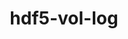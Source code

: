 ---
title: "hdf5-vol-log"
layout: cache
categories: [package, develop]
meta: {"compilers": ["cce@18.0.0", "gcc@11.1.0", "gcc@11.4.0", "intel-oneapi-compilers@2025.1.0"], "num_specs": 152, "num_specs_by_stack": {"data-vis-sdk": 24, "e4s": 34, "e4s-cray-rhel": 26, "e4s-neoverse-v2": 34, "e4s-oneapi": 17, "e4s-rocm-external": 17, "root": 152}, "oss": ["rhel8", "ubuntu20.04", "ubuntu22.04"], "platforms": ["linux"], "stacks": ["data-vis-sdk", "e4s", "e4s-cray-rhel", "e4s-neoverse-v2", "e4s-oneapi", "e4s-rocm-external", "root"], "targets": ["neoverse_v2", "x86_64_v3"], "versions": ["1.4.0"]}
spec_details: [{"compiler": "gcc@11.4.0", "hash": "23ae5csh7cha3m4cd2qxmeqrsg2mzadm", "os": "ubuntu22.04", "platform": "linux", "size": "-", "stacks": ["e4s-rocm-external", "root"], "target": "x86_64_v3", "variants": ["build_system=autotools"], "versions": ["1.4.0"]}, {"compiler": "gcc@11.1.0", "hash": "2bssaueh2bzpoi7pmxer2jmwnl2dv44p", "os": "ubuntu20.04", "platform": "linux", "size": "-", "stacks": ["data-vis-sdk", "root"], "target": "x86_64_v3", "variants": ["build_system=autotools"], "versions": ["1.4.0"]}, {"compiler": "gcc@11.4.0", "hash": "2lq7mh3rjyxkoiocgb2jtxuvuwh7m52f", "os": "ubuntu22.04", "platform": "linux", "size": "-", "stacks": ["e4s", "root"], "target": "x86_64_v3", "variants": ["build_system=autotools"], "versions": ["1.4.0"]}, {"compiler": "gcc@11.1.0", "hash": "34abyyubqu42t2pf75pfya2yzzowcs35", "os": "ubuntu20.04", "platform": "linux", "size": "-", "stacks": ["data-vis-sdk", "root"], "target": "x86_64_v3", "variants": ["build_system=autotools"], "versions": ["1.4.0"]}, {"compiler": "gcc@11.4.0", "hash": "34hgp5i6c67l6afar4tnvacoil7fxury", "os": "ubuntu22.04", "platform": "linux", "size": "-", "stacks": ["e4s-neoverse-v2", "root"], "target": "neoverse_v2", "variants": ["build_system=autotools"], "versions": ["1.4.0"]}, {"compiler": "gcc@11.4.0", "hash": "35hwffwhp3nyw6kwyywpxyfeo5otnqd7", "os": "ubuntu22.04", "platform": "linux", "size": "-", "stacks": ["e4s-rocm-external", "root"], "target": "x86_64_v3", "variants": ["build_system=autotools"], "versions": ["1.4.0"]}, {"compiler": "gcc@11.4.0", "hash": "3qbtimwlwoblxpaps6svw7jmuyabde77", "os": "ubuntu22.04", "platform": "linux", "size": "-", "stacks": ["e4s", "root"], "target": "x86_64_v3", "variants": ["build_system=autotools"], "versions": ["1.4.0"]}, {"compiler": "intel-oneapi-compilers@2025.1.0", "hash": "3s5rd5vqbdhkhgysybiixuwya6u2xgw5", "os": "ubuntu22.04", "platform": "linux", "size": "-", "stacks": ["e4s-oneapi", "root"], "target": "x86_64_v3", "variants": ["build_system=autotools"], "versions": ["1.4.0"]}, {"compiler": "gcc@11.4.0", "hash": "4lgiytncm34b4oynao6lelpdss4yuhyo", "os": "ubuntu22.04", "platform": "linux", "size": "-", "stacks": ["e4s-rocm-external", "root"], "target": "x86_64_v3", "variants": ["build_system=autotools"], "versions": ["1.4.0"]}, {"compiler": "cce@18.0.0", "hash": "4oafhe4ql547jlc3iqob2uk26akckxua", "os": "rhel8", "platform": "linux", "size": "-", "stacks": ["e4s-cray-rhel", "root"], "target": "x86_64_v3", "variants": ["build_system=autotools"], "versions": ["1.4.0"]}, {"compiler": "gcc@11.1.0", "hash": "4rvtq3mowbppowqv6cbuoev7mrt2bu3j", "os": "ubuntu20.04", "platform": "linux", "size": "-", "stacks": ["data-vis-sdk", "root"], "target": "x86_64_v3", "variants": ["build_system=autotools"], "versions": ["1.4.0"]}, {"compiler": "intel-oneapi-compilers@2025.1.0", "hash": "4tnwxykv3ct5j335c6lq5vh4h5jrddlk", "os": "ubuntu22.04", "platform": "linux", "size": "-", "stacks": ["e4s-oneapi", "root"], "target": "x86_64_v3", "variants": ["build_system=autotools"], "versions": ["1.4.0"]}, {"compiler": "cce@18.0.0", "hash": "4xpxir3lkalevssublkfl2k7pn63c533", "os": "rhel8", "platform": "linux", "size": "-", "stacks": ["e4s-cray-rhel", "root"], "target": "x86_64_v3", "variants": ["build_system=autotools"], "versions": ["1.4.0"]}, {"compiler": "intel-oneapi-compilers@2025.1.0", "hash": "5bejonq237r2qafsfapb6glc2umd7iej", "os": "ubuntu22.04", "platform": "linux", "size": "-", "stacks": ["e4s-oneapi", "root"], "target": "x86_64_v3", "variants": ["build_system=autotools"], "versions": ["1.4.0"]}, {"compiler": "cce@18.0.0", "hash": "5obvjcqqizw2ky7s753cwshzu4olixa2", "os": "rhel8", "platform": "linux", "size": "-", "stacks": ["e4s-cray-rhel", "root"], "target": "x86_64_v3", "variants": ["build_system=autotools"], "versions": ["1.4.0"]}, {"compiler": "gcc@11.4.0", "hash": "5oubivwetn7s7v5xrcjg4tis2w3sihqq", "os": "ubuntu22.04", "platform": "linux", "size": "-", "stacks": ["e4s-rocm-external", "root"], "target": "x86_64_v3", "variants": ["build_system=autotools"], "versions": ["1.4.0"]}, {"compiler": "gcc@11.4.0", "hash": "5suifsubc7q7ynwqxaiewbr3eee5snp3", "os": "ubuntu22.04", "platform": "linux", "size": "-", "stacks": ["e4s-rocm-external", "root"], "target": "x86_64_v3", "variants": ["build_system=autotools"], "versions": ["1.4.0"]}, {"compiler": "cce@18.0.0", "hash": "5tiu4njxw3nqliv7tj2rhwghk36zq6lp", "os": "rhel8", "platform": "linux", "size": "-", "stacks": ["e4s-cray-rhel", "root"], "target": "x86_64_v3", "variants": ["build_system=autotools"], "versions": ["1.4.0"]}, {"compiler": "gcc@11.4.0", "hash": "65vmmle5usvua5bmniqv6irnyciwsp7i", "os": "ubuntu22.04", "platform": "linux", "size": "-", "stacks": ["e4s-rocm-external", "root"], "target": "x86_64_v3", "variants": ["build_system=autotools"], "versions": ["1.4.0"]}, {"compiler": "gcc@11.4.0", "hash": "6bsutn6kxi7xe6waqiojdw2w6rpgmgja", "os": "ubuntu22.04", "platform": "linux", "size": "-", "stacks": ["e4s-neoverse-v2", "root"], "target": "neoverse_v2", "variants": ["build_system=autotools"], "versions": ["1.4.0"]}, {"compiler": "cce@18.0.0", "hash": "6bxrvofikb3aunedj7uwl6w6vhw2kbhb", "os": "rhel8", "platform": "linux", "size": "-", "stacks": ["e4s-cray-rhel", "root"], "target": "x86_64_v3", "variants": ["build_system=autotools"], "versions": ["1.4.0"]}, {"compiler": "gcc@11.4.0", "hash": "6f3jeqbjkhvu4nmsllkys3cblatwh2ri", "os": "ubuntu22.04", "platform": "linux", "size": "-", "stacks": ["e4s", "root"], "target": "x86_64_v3", "variants": ["build_system=autotools"], "versions": ["1.4.0"]}, {"compiler": "gcc@11.4.0", "hash": "6jzzdty67pccmux6zq6fe2clegauld3u", "os": "ubuntu22.04", "platform": "linux", "size": "-", "stacks": ["e4s", "root"], "target": "x86_64_v3", "variants": ["build_system=autotools"], "versions": ["1.4.0"]}, {"compiler": "gcc@11.4.0", "hash": "6q46sighgv3nzo2qose5uibig5gxagmh", "os": "ubuntu22.04", "platform": "linux", "size": "-", "stacks": ["e4s-rocm-external", "root"], "target": "x86_64_v3", "variants": ["build_system=autotools"], "versions": ["1.4.0"]}, {"compiler": "gcc@11.4.0", "hash": "6xhxubu5rphzify5j2hp2bk4lfsu4h2d", "os": "ubuntu22.04", "platform": "linux", "size": "-", "stacks": ["e4s", "root"], "target": "x86_64_v3", "variants": ["build_system=autotools"], "versions": ["1.4.0"]}, {"compiler": "intel-oneapi-compilers@2025.1.0", "hash": "7c65b4tz2xi6fpvjwu4wmmuuhccu3fxe", "os": "ubuntu22.04", "platform": "linux", "size": "-", "stacks": ["e4s-oneapi", "root"], "target": "x86_64_v3", "variants": ["build_system=autotools"], "versions": ["1.4.0"]}, {"compiler": "gcc@11.4.0", "hash": "7pev6hgx3hcmeue5fnjor6bdywqgkpu2", "os": "ubuntu22.04", "platform": "linux", "size": "-", "stacks": ["e4s-rocm-external", "root"], "target": "x86_64_v3", "variants": ["build_system=autotools"], "versions": ["1.4.0"]}, {"compiler": "gcc@11.4.0", "hash": "7vag5xr4spkrm44istfdcoy4o7whym5n", "os": "ubuntu22.04", "platform": "linux", "size": "-", "stacks": ["e4s", "root"], "target": "x86_64_v3", "variants": ["build_system=autotools"], "versions": ["1.4.0"]}, {"compiler": "gcc@11.4.0", "hash": "ah7omwvl3ju473f5pu5gh2r7dx4qc42p", "os": "ubuntu22.04", "platform": "linux", "size": "-", "stacks": ["e4s-rocm-external", "root"], "target": "x86_64_v3", "variants": ["build_system=autotools"], "versions": ["1.4.0"]}, {"compiler": "gcc@11.4.0", "hash": "b5f7cugl6p6hdhukxsi6m6ayro377kxj", "os": "ubuntu22.04", "platform": "linux", "size": "-", "stacks": ["e4s-rocm-external", "root"], "target": "x86_64_v3", "variants": ["build_system=autotools"], "versions": ["1.4.0"]}, {"compiler": "gcc@11.4.0", "hash": "b5lwtoc4yux543vlpo3jz6wh6xdgx3zc", "os": "ubuntu22.04", "platform": "linux", "size": "-", "stacks": ["e4s", "root"], "target": "x86_64_v3", "variants": ["build_system=autotools"], "versions": ["1.4.0"]}, {"compiler": "gcc@11.1.0", "hash": "bpzllqlbr3nse7k4iqgya7gs2h6sifvb", "os": "ubuntu20.04", "platform": "linux", "size": "-", "stacks": ["data-vis-sdk", "root"], "target": "x86_64_v3", "variants": ["build_system=autotools"], "versions": ["1.4.0"]}, {"compiler": "gcc@11.1.0", "hash": "bq57wiqnvjb3ytb3adbvgy7nknqffrzy", "os": "ubuntu20.04", "platform": "linux", "size": "-", "stacks": ["data-vis-sdk", "root"], "target": "x86_64_v3", "variants": ["build_system=autotools"], "versions": ["1.4.0"]}, {"compiler": "gcc@11.4.0", "hash": "bucumv7k375dhh7o6bmirorgjkghkmtm", "os": "ubuntu22.04", "platform": "linux", "size": "-", "stacks": ["e4s-neoverse-v2", "root"], "target": "neoverse_v2", "variants": ["build_system=autotools"], "versions": ["1.4.0"]}, {"compiler": "gcc@11.4.0", "hash": "buf25k4ys7h537ydjkzkjr2io43h3b7k", "os": "ubuntu22.04", "platform": "linux", "size": "-", "stacks": ["e4s-neoverse-v2", "root"], "target": "neoverse_v2", "variants": ["build_system=autotools"], "versions": ["1.4.0"]}, {"compiler": "intel-oneapi-compilers@2025.1.0", "hash": "bw5yfktiikip7g2uusl63xysb52rrkud", "os": "ubuntu22.04", "platform": "linux", "size": "-", "stacks": ["e4s-oneapi", "root"], "target": "x86_64_v3", "variants": ["build_system=autotools"], "versions": ["1.4.0"]}, {"compiler": "gcc@11.4.0", "hash": "c6hcu6nejrmofgtijicyr3kmg7s3wog6", "os": "ubuntu22.04", "platform": "linux", "size": "-", "stacks": ["e4s", "root"], "target": "x86_64_v3", "variants": ["build_system=autotools"], "versions": ["1.4.0"]}, {"compiler": "gcc@11.4.0", "hash": "cy2jhinclhvz6k4szq6rqrcofx6mi2n3", "os": "ubuntu22.04", "platform": "linux", "size": "-", "stacks": ["e4s-neoverse-v2", "root"], "target": "neoverse_v2", "variants": ["build_system=autotools"], "versions": ["1.4.0"]}, {"compiler": "gcc@11.4.0", "hash": "dnnksjydevefijla5nfj3fquu5cjs6jf", "os": "ubuntu22.04", "platform": "linux", "size": "-", "stacks": ["e4s-neoverse-v2", "root"], "target": "neoverse_v2", "variants": ["build_system=autotools"], "versions": ["1.4.0"]}, {"compiler": "gcc@11.1.0", "hash": "drhdfvc6xkbwu6tsutham3rvd6jbqgmi", "os": "ubuntu20.04", "platform": "linux", "size": "-", "stacks": ["data-vis-sdk", "root"], "target": "x86_64_v3", "variants": ["build_system=autotools"], "versions": ["1.4.0"]}, {"compiler": "gcc@11.4.0", "hash": "e46rdyxsswdbiwx7ffjccjg4cbj27vx4", "os": "ubuntu22.04", "platform": "linux", "size": "-", "stacks": ["e4s", "root"], "target": "x86_64_v3", "variants": ["build_system=autotools"], "versions": ["1.4.0"]}, {"compiler": "cce@18.0.0", "hash": "e4tvk4lkmgmeo43lto6xe7hlynfp5pdb", "os": "rhel8", "platform": "linux", "size": "-", "stacks": ["e4s-cray-rhel", "root"], "target": "x86_64_v3", "variants": ["build_system=autotools"], "versions": ["1.4.0"]}, {"compiler": "gcc@11.1.0", "hash": "efrej4dwyqakrvf6kjmobs4qloz5trzt", "os": "ubuntu20.04", "platform": "linux", "size": "-", "stacks": ["data-vis-sdk", "root"], "target": "x86_64_v3", "variants": ["build_system=autotools"], "versions": ["1.4.0"]}, {"compiler": "gcc@11.4.0", "hash": "ekzcighpmnwf2cz46o65hfhnuvg4le55", "os": "ubuntu22.04", "platform": "linux", "size": "-", "stacks": ["e4s-neoverse-v2", "root"], "target": "neoverse_v2", "variants": ["build_system=autotools"], "versions": ["1.4.0"]}, {"compiler": "gcc@11.1.0", "hash": "epueadhcdlnerudh4fivubvtuo6dfq6e", "os": "ubuntu20.04", "platform": "linux", "size": "-", "stacks": ["data-vis-sdk", "root"], "target": "x86_64_v3", "variants": ["build_system=autotools"], "versions": ["1.4.0"]}, {"compiler": "gcc@11.4.0", "hash": "et5xtclmdp3hzd2uvwzejznnxtxy6s7b", "os": "ubuntu22.04", "platform": "linux", "size": "-", "stacks": ["e4s-neoverse-v2", "root"], "target": "neoverse_v2", "variants": ["build_system=autotools"], "versions": ["1.4.0"]}, {"compiler": "gcc@11.4.0", "hash": "ffepbk3573ze54oh33vt4rg4vad6vwvf", "os": "ubuntu22.04", "platform": "linux", "size": "-", "stacks": ["e4s", "root"], "target": "x86_64_v3", "variants": ["build_system=autotools"], "versions": ["1.4.0"]}, {"compiler": "gcc@11.4.0", "hash": "fh7lwhlonmcqnh5yxvrcsfb4dtrvo4gq", "os": "ubuntu22.04", "platform": "linux", "size": "-", "stacks": ["e4s-neoverse-v2", "root"], "target": "neoverse_v2", "variants": ["build_system=autotools"], "versions": ["1.4.0"]}, {"compiler": "cce@18.0.0", "hash": "fvxvmoyp5agb3h2undjl6nu2o3q4uxhr", "os": "rhel8", "platform": "linux", "size": "-", "stacks": ["e4s-cray-rhel", "root"], "target": "x86_64_v3", "variants": ["build_system=autotools"], "versions": ["1.4.0"]}, {"compiler": "cce@18.0.0", "hash": "fw7qxen3dvskwpnjguwxnxlvuj3fgncd", "os": "rhel8", "platform": "linux", "size": "-", "stacks": ["e4s-cray-rhel", "root"], "target": "x86_64_v3", "variants": ["build_system=autotools"], "versions": ["1.4.0"]}, {"compiler": "cce@18.0.0", "hash": "g6sbue2kdmcro2tnbf3g2udq6doqmxcu", "os": "rhel8", "platform": "linux", "size": "-", "stacks": ["e4s-cray-rhel", "root"], "target": "x86_64_v3", "variants": ["build_system=autotools"], "versions": ["1.4.0"]}, {"compiler": "gcc@11.4.0", "hash": "g6zw6qurnksrn5rfwy2s7mgpsj6z6rsz", "os": "ubuntu22.04", "platform": "linux", "size": "-", "stacks": ["e4s-rocm-external", "root"], "target": "x86_64_v3", "variants": ["build_system=autotools"], "versions": ["1.4.0"]}, {"compiler": "gcc@11.1.0", "hash": "geu7gnchzle3hlwp4l2ft5tfb42wxkuj", "os": "ubuntu20.04", "platform": "linux", "size": "-", "stacks": ["data-vis-sdk", "root"], "target": "x86_64_v3", "variants": ["build_system=autotools"], "versions": ["1.4.0"]}, {"compiler": "intel-oneapi-compilers@2025.1.0", "hash": "gophvrd3hbmgv3ae6ml7lwcyznovn4v2", "os": "ubuntu22.04", "platform": "linux", "size": "-", "stacks": ["e4s-oneapi", "root"], "target": "x86_64_v3", "variants": ["build_system=autotools"], "versions": ["1.4.0"]}, {"compiler": "gcc@11.4.0", "hash": "gts3a3rtai3jnukmh2vsr3jlostirwyp", "os": "ubuntu22.04", "platform": "linux", "size": "-", "stacks": ["e4s", "root"], "target": "x86_64_v3", "variants": ["build_system=autotools"], "versions": ["1.4.0"]}, {"compiler": "cce@18.0.0", "hash": "guzwizbizwhaqypb3barionfc65fanvo", "os": "rhel8", "platform": "linux", "size": "-", "stacks": ["e4s-cray-rhel", "root"], "target": "x86_64_v3", "variants": ["build_system=autotools"], "versions": ["1.4.0"]}, {"compiler": "gcc@11.4.0", "hash": "gxggbzmkqym2pbp36m5jzsghed6y34qt", "os": "ubuntu22.04", "platform": "linux", "size": "-", "stacks": ["e4s", "root"], "target": "x86_64_v3", "variants": ["build_system=autotools"], "versions": ["1.4.0"]}, {"compiler": "gcc@11.4.0", "hash": "gxu2j7jm3rxwtk2teowi7vlorylgwcii", "os": "ubuntu22.04", "platform": "linux", "size": "-", "stacks": ["e4s", "root"], "target": "x86_64_v3", "variants": ["build_system=autotools"], "versions": ["1.4.0"]}, {"compiler": "gcc@11.4.0", "hash": "h3chnbpwsslrqoutrajdej2przzsli7s", "os": "ubuntu22.04", "platform": "linux", "size": "-", "stacks": ["e4s", "root"], "target": "x86_64_v3", "variants": ["build_system=autotools"], "versions": ["1.4.0"]}, {"compiler": "cce@18.0.0", "hash": "hawhq3oql4as5chmqo2uz6r6fpwr6hkw", "os": "rhel8", "platform": "linux", "size": "-", "stacks": ["e4s-cray-rhel", "root"], "target": "x86_64_v3", "variants": ["build_system=autotools"], "versions": ["1.4.0"]}, {"compiler": "intel-oneapi-compilers@2025.1.0", "hash": "hbsmixp35a3gvqnklxxd5ez76o7ve7yz", "os": "ubuntu22.04", "platform": "linux", "size": "-", "stacks": ["e4s-oneapi", "root"], "target": "x86_64_v3", "variants": ["build_system=autotools"], "versions": ["1.4.0"]}, {"compiler": "cce@18.0.0", "hash": "hfiawaucj4zwxvu52jcpxtyyfcjscn6u", "os": "rhel8", "platform": "linux", "size": "-", "stacks": ["e4s-cray-rhel", "root"], "target": "x86_64_v3", "variants": ["build_system=autotools"], "versions": ["1.4.0"]}, {"compiler": "gcc@11.4.0", "hash": "hiu4qnlyjunszcpy4fp4sqber565pvx4", "os": "ubuntu22.04", "platform": "linux", "size": "-", "stacks": ["e4s-neoverse-v2", "root"], "target": "neoverse_v2", "variants": ["build_system=autotools"], "versions": ["1.4.0"]}, {"compiler": "intel-oneapi-compilers@2025.1.0", "hash": "hovvxxljuea5ftwwfkscycop3rhvdskk", "os": "ubuntu22.04", "platform": "linux", "size": "-", "stacks": ["e4s-oneapi", "root"], "target": "x86_64_v3", "variants": ["build_system=autotools"], "versions": ["1.4.0"]}, {"compiler": "gcc@11.4.0", "hash": "hsi3es3h46khiqnynysrq4v3issahxi3", "os": "ubuntu22.04", "platform": "linux", "size": "-", "stacks": ["e4s", "root"], "target": "x86_64_v3", "variants": ["build_system=autotools"], "versions": ["1.4.0"]}, {"compiler": "cce@18.0.0", "hash": "hvz3pagnitp4n5gk6ydk5cgjcy6lz3ml", "os": "rhel8", "platform": "linux", "size": "-", "stacks": ["e4s-cray-rhel", "root"], "target": "x86_64_v3", "variants": ["build_system=autotools"], "versions": ["1.4.0"]}, {"compiler": "cce@18.0.0", "hash": "hzm4ug6ndk4yzxan62hvmkp4oua5uygx", "os": "rhel8", "platform": "linux", "size": "-", "stacks": ["e4s-cray-rhel", "root"], "target": "x86_64_v3", "variants": ["build_system=autotools"], "versions": ["1.4.0"]}, {"compiler": "gcc@11.4.0", "hash": "ifsvg4jwa4ajg3ksj7gz5rx7oht7qvoq", "os": "ubuntu22.04", "platform": "linux", "size": "-", "stacks": ["e4s", "root"], "target": "x86_64_v3", "variants": ["build_system=autotools"], "versions": ["1.4.0"]}, {"compiler": "gcc@11.4.0", "hash": "jcgblimwgtemj75xj7skumzdmekh2lfz", "os": "ubuntu22.04", "platform": "linux", "size": "-", "stacks": ["e4s-neoverse-v2", "root"], "target": "neoverse_v2", "variants": ["build_system=autotools"], "versions": ["1.4.0"]}, {"compiler": "gcc@11.4.0", "hash": "jnxerln6c3yri6otb4t4ybxh2ppm42za", "os": "ubuntu22.04", "platform": "linux", "size": "-", "stacks": ["e4s-neoverse-v2", "root"], "target": "neoverse_v2", "variants": ["build_system=autotools"], "versions": ["1.4.0"]}, {"compiler": "gcc@11.4.0", "hash": "jqey477nofumye4hr6thk3ek4tmxz7af", "os": "ubuntu22.04", "platform": "linux", "size": "-", "stacks": ["e4s", "root"], "target": "x86_64_v3", "variants": ["build_system=autotools"], "versions": ["1.4.0"]}, {"compiler": "cce@18.0.0", "hash": "jwdxuwtgdmdxfgf2gglwjvpksmdco5hc", "os": "rhel8", "platform": "linux", "size": "-", "stacks": ["e4s-cray-rhel", "root"], "target": "x86_64_v3", "variants": ["build_system=autotools"], "versions": ["1.4.0"]}, {"compiler": "gcc@11.1.0", "hash": "jx7tplry45ctjlcmurqqybu2ahkoosu2", "os": "ubuntu20.04", "platform": "linux", "size": "-", "stacks": ["data-vis-sdk", "root"], "target": "x86_64_v3", "variants": ["build_system=autotools"], "versions": ["1.4.0"]}, {"compiler": "gcc@11.1.0", "hash": "knjpgpyaesgjnhnlm7gebo3nyxwvcqgr", "os": "ubuntu20.04", "platform": "linux", "size": "-", "stacks": ["data-vis-sdk", "root"], "target": "x86_64_v3", "variants": ["build_system=autotools"], "versions": ["1.4.0"]}, {"compiler": "gcc@11.1.0", "hash": "knsxsjjgeanyccdpcm2dbbzdhe4oxsaz", "os": "ubuntu20.04", "platform": "linux", "size": "-", "stacks": ["data-vis-sdk", "root"], "target": "x86_64_v3", "variants": ["build_system=autotools"], "versions": ["1.4.0"]}, {"compiler": "intel-oneapi-compilers@2025.1.0", "hash": "kp5lsnicbvlioparnqhujcj5q6xum4k3", "os": "ubuntu22.04", "platform": "linux", "size": "-", "stacks": ["e4s-oneapi", "root"], "target": "x86_64_v3", "variants": ["build_system=autotools"], "versions": ["1.4.0"]}, {"compiler": "gcc@11.4.0", "hash": "kppo7khevk37m3xljipc6i4i6yvklrvg", "os": "ubuntu22.04", "platform": "linux", "size": "-", "stacks": ["e4s", "root"], "target": "x86_64_v3", "variants": ["build_system=autotools"], "versions": ["1.4.0"]}, {"compiler": "gcc@11.4.0", "hash": "kpq427caza5mar7c3hbfnfggda5xvyy4", "os": "ubuntu22.04", "platform": "linux", "size": "-", "stacks": ["e4s", "root"], "target": "x86_64_v3", "variants": ["build_system=autotools"], "versions": ["1.4.0"]}, {"compiler": "gcc@11.4.0", "hash": "kwwipvxk66l724jefzqyvfaorot3uct2", "os": "ubuntu22.04", "platform": "linux", "size": "-", "stacks": ["e4s", "root"], "target": "x86_64_v3", "variants": ["build_system=autotools"], "versions": ["1.4.0"]}, {"compiler": "gcc@11.1.0", "hash": "kyzebdol64rfprsplf3sqgii6kjs57vr", "os": "ubuntu20.04", "platform": "linux", "size": "-", "stacks": ["data-vis-sdk", "root"], "target": "x86_64_v3", "variants": ["build_system=autotools"], "versions": ["1.4.0"]}, {"compiler": "gcc@11.4.0", "hash": "l5pstrh32rryfokxoold6biaqrv7hhdb", "os": "ubuntu22.04", "platform": "linux", "size": "-", "stacks": ["e4s-neoverse-v2", "root"], "target": "neoverse_v2", "variants": ["build_system=autotools"], "versions": ["1.4.0"]}, {"compiler": "intel-oneapi-compilers@2025.1.0", "hash": "l7n3ohnd36yplutkmspl7wvnuj5omlea", "os": "ubuntu22.04", "platform": "linux", "size": "-", "stacks": ["e4s-oneapi", "root"], "target": "x86_64_v3", "variants": ["build_system=autotools"], "versions": ["1.4.0"]}, {"compiler": "cce@18.0.0", "hash": "lcxigi2solhsrpver257yqzfqdbtemui", "os": "rhel8", "platform": "linux", "size": "-", "stacks": ["e4s-cray-rhel", "root"], "target": "x86_64_v3", "variants": ["build_system=autotools"], "versions": ["1.4.0"]}, {"compiler": "gcc@11.4.0", "hash": "llnisqexyaxbw6j6a5ps2gc4fr4ob7oj", "os": "ubuntu22.04", "platform": "linux", "size": "-", "stacks": ["e4s-rocm-external", "root"], "target": "x86_64_v3", "variants": ["build_system=autotools"], "versions": ["1.4.0"]}, {"compiler": "gcc@11.4.0", "hash": "lsm5btemqadsr4w7a6w5os5ynsozy4no", "os": "ubuntu22.04", "platform": "linux", "size": "-", "stacks": ["e4s-neoverse-v2", "root"], "target": "neoverse_v2", "variants": ["build_system=autotools"], "versions": ["1.4.0"]}, {"compiler": "gcc@11.4.0", "hash": "lxltnt2qn7nbafb5uqhczyv5xotaimcg", "os": "ubuntu22.04", "platform": "linux", "size": "-", "stacks": ["e4s-neoverse-v2", "root"], "target": "neoverse_v2", "variants": ["build_system=autotools"], "versions": ["1.4.0"]}, {"compiler": "gcc@11.4.0", "hash": "ma2ftu2xj2vu4dvmvydbmop6jidranxv", "os": "ubuntu22.04", "platform": "linux", "size": "-", "stacks": ["e4s-neoverse-v2", "root"], "target": "neoverse_v2", "variants": ["build_system=autotools"], "versions": ["1.4.0"]}, {"compiler": "gcc@11.4.0", "hash": "mf5snndfhzurh52gka4nd7vmtyjno2g2", "os": "ubuntu22.04", "platform": "linux", "size": "-", "stacks": ["e4s-neoverse-v2", "root"], "target": "neoverse_v2", "variants": ["build_system=autotools"], "versions": ["1.4.0"]}, {"compiler": "gcc@11.4.0", "hash": "mjt4xll4nc76tiabveg756wfmqgxpkrm", "os": "ubuntu22.04", "platform": "linux", "size": "-", "stacks": ["e4s-neoverse-v2", "root"], "target": "neoverse_v2", "variants": ["build_system=autotools"], "versions": ["1.4.0"]}, {"compiler": "gcc@11.4.0", "hash": "mpp57onwehwvrawhftvteehnzpm4b2ck", "os": "ubuntu22.04", "platform": "linux", "size": "-", "stacks": ["e4s", "root"], "target": "x86_64_v3", "variants": ["build_system=autotools"], "versions": ["1.4.0"]}, {"compiler": "gcc@11.4.0", "hash": "mw6w3qwq6imxmyu6hvjv3oxdqgzn6nrn", "os": "ubuntu22.04", "platform": "linux", "size": "-", "stacks": ["e4s", "root"], "target": "x86_64_v3", "variants": ["build_system=autotools"], "versions": ["1.4.0"]}, {"compiler": "gcc@11.4.0", "hash": "ncpb25hdmc725atscokix46uvdh7euev", "os": "ubuntu22.04", "platform": "linux", "size": "-", "stacks": ["e4s-neoverse-v2", "root"], "target": "neoverse_v2", "variants": ["build_system=autotools"], "versions": ["1.4.0"]}, {"compiler": "intel-oneapi-compilers@2025.1.0", "hash": "nffuglllk6lcad5dihda7ebvtse4qq3n", "os": "ubuntu22.04", "platform": "linux", "size": "-", "stacks": ["e4s-oneapi", "root"], "target": "x86_64_v3", "variants": ["build_system=autotools"], "versions": ["1.4.0"]}, {"compiler": "gcc@11.4.0", "hash": "nfn7ebggl4i3holnp2dwmvaeh4co5iov", "os": "ubuntu22.04", "platform": "linux", "size": "-", "stacks": ["e4s-neoverse-v2", "root"], "target": "neoverse_v2", "variants": ["build_system=autotools"], "versions": ["1.4.0"]}, {"compiler": "intel-oneapi-compilers@2025.1.0", "hash": "nlnkjed5xxesp7mdkavyxwnqatfb22h5", "os": "ubuntu22.04", "platform": "linux", "size": "-", "stacks": ["e4s-oneapi", "root"], "target": "x86_64_v3", "variants": ["build_system=autotools"], "versions": ["1.4.0"]}, {"compiler": "gcc@11.4.0", "hash": "nodta5hyefa2ygyjrweeu2yw7n643cix", "os": "ubuntu22.04", "platform": "linux", "size": "-", "stacks": ["e4s", "root"], "target": "x86_64_v3", "variants": ["build_system=autotools"], "versions": ["1.4.0"]}, {"compiler": "gcc@11.4.0", "hash": "oe6epmeai2rf7da7ifqkrake262gz7gy", "os": "ubuntu22.04", "platform": "linux", "size": "-", "stacks": ["e4s-neoverse-v2", "root"], "target": "neoverse_v2", "variants": ["build_system=autotools"], "versions": ["1.4.0"]}, {"compiler": "intel-oneapi-compilers@2025.1.0", "hash": "oevll3354kkzkpuqjm7w5h4xz7c3vcns", "os": "ubuntu22.04", "platform": "linux", "size": "-", "stacks": ["e4s-oneapi", "root"], "target": "x86_64_v3", "variants": ["build_system=autotools"], "versions": ["1.4.0"]}, {"compiler": "intel-oneapi-compilers@2025.1.0", "hash": "of5bex2x32thawz2pu5ddtn6spae3tg3", "os": "ubuntu22.04", "platform": "linux", "size": "-", "stacks": ["e4s-oneapi", "root"], "target": "x86_64_v3", "variants": ["build_system=autotools"], "versions": ["1.4.0"]}, {"compiler": "cce@18.0.0", "hash": "opxia5fxbmy4msemo5j6ka4i6gavoilx", "os": "rhel8", "platform": "linux", "size": "-", "stacks": ["e4s-cray-rhel", "root"], "target": "x86_64_v3", "variants": ["build_system=autotools"], "versions": ["1.4.0"]}, {"compiler": "gcc@11.1.0", "hash": "ox7tyxrlqq7r22jiq7n6gipu2wh6mxdm", "os": "ubuntu20.04", "platform": "linux", "size": "-", "stacks": ["data-vis-sdk", "root"], "target": "x86_64_v3", "variants": ["build_system=autotools"], "versions": ["1.4.0"]}, {"compiler": "gcc@11.4.0", "hash": "oxpk4d3jhjtrjftcw44cj7yga4lhgpr6", "os": "ubuntu22.04", "platform": "linux", "size": "-", "stacks": ["e4s-neoverse-v2", "root"], "target": "neoverse_v2", "variants": ["build_system=autotools"], "versions": ["1.4.0"]}, {"compiler": "gcc@11.4.0", "hash": "p2vrqirfzznidcss67273hvotenekvnb", "os": "ubuntu22.04", "platform": "linux", "size": "-", "stacks": ["e4s", "root"], "target": "x86_64_v3", "variants": ["build_system=autotools"], "versions": ["1.4.0"]}, {"compiler": "cce@18.0.0", "hash": "pf33vcg6kefqiqptidd4z6xhzrswvdud", "os": "rhel8", "platform": "linux", "size": "-", "stacks": ["e4s-cray-rhel", "root"], "target": "x86_64_v3", "variants": ["build_system=autotools"], "versions": ["1.4.0"]}, {"compiler": "cce@18.0.0", "hash": "ph4vwe2wqlo7tzfoty3ohu7a42po5nlx", "os": "rhel8", "platform": "linux", "size": "-", "stacks": ["e4s-cray-rhel", "root"], "target": "x86_64_v3", "variants": ["build_system=autotools"], "versions": ["1.4.0"]}, {"compiler": "gcc@11.4.0", "hash": "pvx4347ruw4ssxo362yhk7hio25kpkvt", "os": "ubuntu22.04", "platform": "linux", "size": "-", "stacks": ["e4s", "root"], "target": "x86_64_v3", "variants": ["build_system=autotools"], "versions": ["1.4.0"]}, {"compiler": "gcc@11.4.0", "hash": "q7a36mpzcgnmp3oax4klvqtczmbqk2tk", "os": "ubuntu22.04", "platform": "linux", "size": "-", "stacks": ["e4s-neoverse-v2", "root"], "target": "neoverse_v2", "variants": ["build_system=autotools"], "versions": ["1.4.0"]}, {"compiler": "gcc@11.4.0", "hash": "qasc7pxam4c4x3pgn44ex3t5owcxtpxr", "os": "ubuntu22.04", "platform": "linux", "size": "-", "stacks": ["e4s-neoverse-v2", "root"], "target": "neoverse_v2", "variants": ["build_system=autotools"], "versions": ["1.4.0"]}, {"compiler": "gcc@11.4.0", "hash": "rn6pdjirq7sdm37fdebha5vd6f4g4t2g", "os": "ubuntu22.04", "platform": "linux", "size": "-", "stacks": ["e4s", "root"], "target": "x86_64_v3", "variants": ["build_system=autotools"], "versions": ["1.4.0"]}, {"compiler": "cce@18.0.0", "hash": "rp66tturjfz4vooeh57mybxsk6egi6pn", "os": "rhel8", "platform": "linux", "size": "-", "stacks": ["e4s-cray-rhel", "root"], "target": "x86_64_v3", "variants": ["build_system=autotools"], "versions": ["1.4.0"]}, {"compiler": "gcc@11.4.0", "hash": "ryrt5zwf6pfqmxydvwdqb3cb4rsi4gtf", "os": "ubuntu22.04", "platform": "linux", "size": "-", "stacks": ["e4s", "root"], "target": "x86_64_v3", "variants": ["build_system=autotools"], "versions": ["1.4.0"]}, {"compiler": "gcc@11.4.0", "hash": "s66iqzfohdhd5it3furnmyrhxbh5aaeo", "os": "ubuntu22.04", "platform": "linux", "size": "-", "stacks": ["e4s", "root"], "target": "x86_64_v3", "variants": ["build_system=autotools"], "versions": ["1.4.0"]}, {"compiler": "gcc@11.1.0", "hash": "sgzzhrmzhdjdkvpj75ctcnr66zvq5b2x", "os": "ubuntu20.04", "platform": "linux", "size": "-", "stacks": ["data-vis-sdk", "root"], "target": "x86_64_v3", "variants": ["build_system=autotools"], "versions": ["1.4.0"]}, {"compiler": "gcc@11.4.0", "hash": "sykhnw5lc4g2euoxlddjtn3evqezyyap", "os": "ubuntu22.04", "platform": "linux", "size": "-", "stacks": ["e4s-neoverse-v2", "root"], "target": "neoverse_v2", "variants": ["build_system=autotools"], "versions": ["1.4.0"]}, {"compiler": "gcc@11.1.0", "hash": "tbv24ykg5xvksqpon2nwmkczbiutzh67", "os": "ubuntu20.04", "platform": "linux", "size": "-", "stacks": ["data-vis-sdk", "root"], "target": "x86_64_v3", "variants": ["build_system=autotools"], "versions": ["1.4.0"]}, {"compiler": "gcc@11.4.0", "hash": "tgp3re6f3aqsi2dx2egmnbeifgsxdrin", "os": "ubuntu22.04", "platform": "linux", "size": "-", "stacks": ["e4s", "root"], "target": "x86_64_v3", "variants": ["build_system=autotools"], "versions": ["1.4.0"]}, {"compiler": "gcc@11.4.0", "hash": "tpneicatpxoolkbqqvukpvkraartvfbq", "os": "ubuntu22.04", "platform": "linux", "size": "-", "stacks": ["e4s-rocm-external", "root"], "target": "x86_64_v3", "variants": ["build_system=autotools"], "versions": ["1.4.0"]}, {"compiler": "cce@18.0.0", "hash": "tuxck57hgserimcw73c7r4wfnq7wjb4u", "os": "rhel8", "platform": "linux", "size": "-", "stacks": ["e4s-cray-rhel", "root"], "target": "x86_64_v3", "variants": ["build_system=autotools"], "versions": ["1.4.0"]}, {"compiler": "gcc@11.4.0", "hash": "ty27ufm35d2zansrvwszhutc6zsqhrco", "os": "ubuntu22.04", "platform": "linux", "size": "-", "stacks": ["e4s-neoverse-v2", "root"], "target": "neoverse_v2", "variants": ["build_system=autotools"], "versions": ["1.4.0"]}, {"compiler": "gcc@11.4.0", "hash": "ty5k35phvqdtg2yz564nk5wnbzk4x4jj", "os": "ubuntu22.04", "platform": "linux", "size": "-", "stacks": ["e4s-rocm-external", "root"], "target": "x86_64_v3", "variants": ["build_system=autotools"], "versions": ["1.4.0"]}, {"compiler": "cce@18.0.0", "hash": "u3pwq2dzrzfmhzxmduejk6g63jo6pgtg", "os": "rhel8", "platform": "linux", "size": "-", "stacks": ["e4s-cray-rhel", "root"], "target": "x86_64_v3", "variants": ["build_system=autotools"], "versions": ["1.4.0"]}, {"compiler": "cce@18.0.0", "hash": "ujy2of64erc3jbp5ooepbovbb4xx6bnb", "os": "rhel8", "platform": "linux", "size": "-", "stacks": ["e4s-cray-rhel", "root"], "target": "x86_64_v3", "variants": ["build_system=autotools"], "versions": ["1.4.0"]}, {"compiler": "cce@18.0.0", "hash": "ulk73hps7fqpxa6ex76l6zty4qt2jhes", "os": "rhel8", "platform": "linux", "size": "-", "stacks": ["e4s-cray-rhel", "root"], "target": "x86_64_v3", "variants": ["build_system=autotools"], "versions": ["1.4.0"]}, {"compiler": "gcc@11.4.0", "hash": "ulwnq6j3aiwbi5so4h7p2vmnabkhhq64", "os": "ubuntu22.04", "platform": "linux", "size": "-", "stacks": ["e4s", "root"], "target": "x86_64_v3", "variants": ["build_system=autotools"], "versions": ["1.4.0"]}, {"compiler": "gcc@11.4.0", "hash": "uu2fjm74y5mn457uzmehhbb3lijsbhca", "os": "ubuntu22.04", "platform": "linux", "size": "-", "stacks": ["e4s-neoverse-v2", "root"], "target": "neoverse_v2", "variants": ["build_system=autotools"], "versions": ["1.4.0"]}, {"compiler": "gcc@11.1.0", "hash": "uwnx757hrxmtez3mqtpqbusns54knck6", "os": "ubuntu20.04", "platform": "linux", "size": "-", "stacks": ["data-vis-sdk", "root"], "target": "x86_64_v3", "variants": ["build_system=autotools"], "versions": ["1.4.0"]}, {"compiler": "gcc@11.4.0", "hash": "v3pdbqqkrps544taobje35ktkamz54qs", "os": "ubuntu22.04", "platform": "linux", "size": "-", "stacks": ["e4s-rocm-external", "root"], "target": "x86_64_v3", "variants": ["build_system=autotools"], "versions": ["1.4.0"]}, {"compiler": "gcc@11.4.0", "hash": "vbkiktjgblllbgyjwm3jb65zftjlvhxl", "os": "ubuntu22.04", "platform": "linux", "size": "-", "stacks": ["e4s-rocm-external", "root"], "target": "x86_64_v3", "variants": ["build_system=autotools"], "versions": ["1.4.0"]}, {"compiler": "gcc@11.4.0", "hash": "vmwdyfxctl2nbppjy66nvbn4kagv6hlg", "os": "ubuntu22.04", "platform": "linux", "size": "-", "stacks": ["e4s-neoverse-v2", "root"], "target": "neoverse_v2", "variants": ["build_system=autotools"], "versions": ["1.4.0"]}, {"compiler": "intel-oneapi-compilers@2025.1.0", "hash": "vpalcakfykhjpqzsefyzxq3opjdtytrz", "os": "ubuntu22.04", "platform": "linux", "size": "-", "stacks": ["e4s-oneapi", "root"], "target": "x86_64_v3", "variants": ["build_system=autotools"], "versions": ["1.4.0"]}, {"compiler": "gcc@11.4.0", "hash": "vzfd4y4lbblgpy57sytd6h6keld2wrkv", "os": "ubuntu22.04", "platform": "linux", "size": "-", "stacks": ["e4s", "root"], "target": "x86_64_v3", "variants": ["build_system=autotools"], "versions": ["1.4.0"]}, {"compiler": "gcc@11.1.0", "hash": "wffqs4k4hxsp4ubnvnh33uckksxipam5", "os": "ubuntu20.04", "platform": "linux", "size": "-", "stacks": ["data-vis-sdk", "root"], "target": "x86_64_v3", "variants": ["build_system=autotools"], "versions": ["1.4.0"]}, {"compiler": "gcc@11.4.0", "hash": "whaujh2dkxigrdpow3lcdi3tbv56opgd", "os": "ubuntu22.04", "platform": "linux", "size": "-", "stacks": ["e4s", "root"], "target": "x86_64_v3", "variants": ["build_system=autotools"], "versions": ["1.4.0"]}, {"compiler": "gcc@11.4.0", "hash": "wltqcf2zs2bwl7h5qv6bqw4suxtkh4t2", "os": "ubuntu22.04", "platform": "linux", "size": "-", "stacks": ["e4s", "root"], "target": "x86_64_v3", "variants": ["build_system=autotools"], "versions": ["1.4.0"]}, {"compiler": "gcc@11.4.0", "hash": "wpq6ix7ac24hvbo2zqzbwcdkjffx22it", "os": "ubuntu22.04", "platform": "linux", "size": "-", "stacks": ["e4s-neoverse-v2", "root"], "target": "neoverse_v2", "variants": ["build_system=autotools"], "versions": ["1.4.0"]}, {"compiler": "intel-oneapi-compilers@2025.1.0", "hash": "wt62eiprdf2ghujpdale3dqrjv7xlnex", "os": "ubuntu22.04", "platform": "linux", "size": "-", "stacks": ["e4s-oneapi", "root"], "target": "x86_64_v3", "variants": ["build_system=autotools"], "versions": ["1.4.0"]}, {"compiler": "cce@18.0.0", "hash": "wvjwisa7x3ozgxoyqnf3dfw55hbvwcro", "os": "rhel8", "platform": "linux", "size": "-", "stacks": ["e4s-cray-rhel", "root"], "target": "x86_64_v3", "variants": ["build_system=autotools"], "versions": ["1.4.0"]}, {"compiler": "gcc@11.4.0", "hash": "xn6bzw6kic4oxq4jpwtnps3yvyohmxav", "os": "ubuntu22.04", "platform": "linux", "size": "-", "stacks": ["e4s-neoverse-v2", "root"], "target": "neoverse_v2", "variants": ["build_system=autotools"], "versions": ["1.4.0"]}, {"compiler": "gcc@11.1.0", "hash": "xqbpy7ybc2rta5wlfozbxs3fyboxmo4k", "os": "ubuntu20.04", "platform": "linux", "size": "-", "stacks": ["data-vis-sdk", "root"], "target": "x86_64_v3", "variants": ["build_system=autotools"], "versions": ["1.4.0"]}, {"compiler": "gcc@11.1.0", "hash": "xrjujis62yfvlgutob55yjoisrzqc6wg", "os": "ubuntu20.04", "platform": "linux", "size": "-", "stacks": ["data-vis-sdk", "root"], "target": "x86_64_v3", "variants": ["build_system=autotools"], "versions": ["1.4.0"]}, {"compiler": "gcc@11.4.0", "hash": "xrsj7fc4t3qseb2vnknrqbpkfvpgewwt", "os": "ubuntu22.04", "platform": "linux", "size": "-", "stacks": ["e4s-neoverse-v2", "root"], "target": "neoverse_v2", "variants": ["build_system=autotools"], "versions": ["1.4.0"]}, {"compiler": "gcc@11.4.0", "hash": "xt2paw66swvueew3q2rtcxinvdzrukph", "os": "ubuntu22.04", "platform": "linux", "size": "-", "stacks": ["e4s-neoverse-v2", "root"], "target": "neoverse_v2", "variants": ["build_system=autotools"], "versions": ["1.4.0"]}, {"compiler": "gcc@11.1.0", "hash": "xyf7347bkkmmmfb6kf5pliegcxgf4uh7", "os": "ubuntu20.04", "platform": "linux", "size": "-", "stacks": ["data-vis-sdk", "root"], "target": "x86_64_v3", "variants": ["build_system=autotools"], "versions": ["1.4.0"]}, {"compiler": "gcc@11.4.0", "hash": "yegtzyarabtzght4az7yri3r4l2odqks", "os": "ubuntu22.04", "platform": "linux", "size": "-", "stacks": ["e4s", "root"], "target": "x86_64_v3", "variants": ["build_system=autotools"], "versions": ["1.4.0"]}, {"compiler": "cce@18.0.0", "hash": "yopzbb34zlgca7hwibd6voojblc2si4v", "os": "rhel8", "platform": "linux", "size": "-", "stacks": ["e4s-cray-rhel", "root"], "target": "x86_64_v3", "variants": ["build_system=autotools"], "versions": ["1.4.0"]}, {"compiler": "gcc@11.4.0", "hash": "yt6aqkqcyyi2246junejjxwuc6broyy6", "os": "ubuntu22.04", "platform": "linux", "size": "-", "stacks": ["e4s-neoverse-v2", "root"], "target": "neoverse_v2", "variants": ["build_system=autotools"], "versions": ["1.4.0"]}, {"compiler": "gcc@11.4.0", "hash": "z2lso6hds5ylvscw23dyxeb2vctinpf2", "os": "ubuntu22.04", "platform": "linux", "size": "-", "stacks": ["e4s-neoverse-v2", "root"], "target": "neoverse_v2", "variants": ["build_system=autotools"], "versions": ["1.4.0"]}, {"compiler": "intel-oneapi-compilers@2025.1.0", "hash": "zgpfitzjuziyv7vvcqtbm2vchemog3ra", "os": "ubuntu22.04", "platform": "linux", "size": "-", "stacks": ["e4s-oneapi", "root"], "target": "x86_64_v3", "variants": ["build_system=autotools"], "versions": ["1.4.0"]}, {"compiler": "gcc@11.1.0", "hash": "ziokkjbxvu3qldngu2t4grk67vdcxell", "os": "ubuntu20.04", "platform": "linux", "size": "-", "stacks": ["data-vis-sdk", "root"], "target": "x86_64_v3", "variants": ["build_system=autotools"], "versions": ["1.4.0"]}, {"compiler": "gcc@11.1.0", "hash": "zlhx2ako46semfntefoku5i5bxfo5bwb", "os": "ubuntu20.04", "platform": "linux", "size": "-", "stacks": ["data-vis-sdk", "root"], "target": "x86_64_v3", "variants": ["build_system=autotools"], "versions": ["1.4.0"]}, {"compiler": "gcc@11.4.0", "hash": "zu6cjx2zzr4og22w66vapthfezmevamo", "os": "ubuntu22.04", "platform": "linux", "size": "-", "stacks": ["e4s-rocm-external", "root"], "target": "x86_64_v3", "variants": ["build_system=autotools"], "versions": ["1.4.0"]}, {"compiler": "gcc@11.1.0", "hash": "zwyh63lxzexqbzb3lnt3jpe4tfttp72i", "os": "ubuntu20.04", "platform": "linux", "size": "-", "stacks": ["data-vis-sdk", "root"], "target": "x86_64_v3", "variants": ["build_system=autotools"], "versions": ["1.4.0"]}]
---